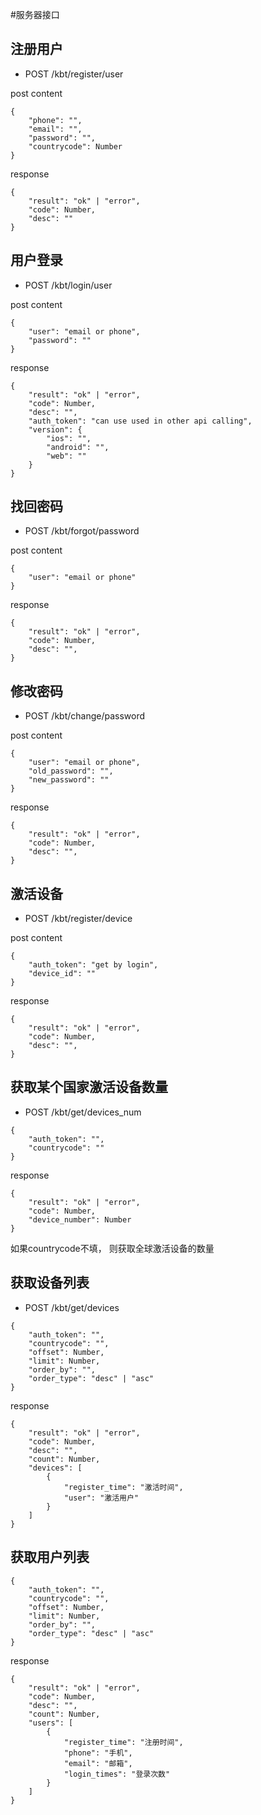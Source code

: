 #服务器接口

## 注册用户

* POST /kbt/register/user

post content
```
{
    "phone": "",
    "email": "",
    "password": "",
    "countrycode": Number
}
```
response
```
{
    "result": "ok" | "error",
    "code": Number,
    "desc": ""
}
```

## 用户登录

* POST /kbt/login/user

post content
```
{
    "user": "email or phone",
    "password": ""
}
```
response
```
{
    "result": "ok" | "error",
    "code": Number,
    "desc": "",
    "auth_token": "can use used in other api calling",
    "version": {
        "ios": "",
        "android": "",
        "web": ""
    }
}
```

## 找回密码
* POST /kbt/forgot/password

post content
```
{
    "user": "email or phone"
}
```

response
```
{
    "result": "ok" | "error",
    "code": Number,
    "desc": "",
}
```

## 修改密码
* POST /kbt/change/password

post content
```
{
    "user": "email or phone",
    "old_password": "",
    "new_password": ""
}
```

response
```
{
    "result": "ok" | "error",
    "code": Number,
    "desc": "",
}
```

## 激活设备
* POST /kbt/register/device

post content
```
{
    "auth_token": "get by login",
    "device_id": ""
}
```

response
```
{
    "result": "ok" | "error",
    "code": Number,
    "desc": "",
}
```

## 获取某个国家激活设备数量
* POST /kbt/get/devices_num

```
{
    "auth_token": "",
    "countrycode": ""
}
```
response
```
{
    "result": "ok" | "error",
    "code": Number,
    "device_number": Number
}
```
如果countrycode不填， 则获取全球激活设备的数量

## 获取设备列表
* POST /kbt/get/devices

```
{
    "auth_token": "",
    "countrycode": "",
    "offset": Number,
    "limit": Number,
    "order_by": "",
    "order_type": "desc" | "asc"
}
```
response
```
{
    "result": "ok" | "error",
    "code": Number,
    "desc": "",
    "count": Number,
    "devices": [
        {
            "register_time": "激活时间",
            "user": "激活用户"
        }
    ]
}
```

## 获取用户列表
```
{
    "auth_token": "",
    "countrycode": "",
    "offset": Number,
    "limit": Number,
    "order_by": "",
    "order_type": "desc" | "asc"
}
```
response
```
{
    "result": "ok" | "error",
    "code": Number,
    "desc": "",
    "count": Number,
    "users": [
        {
            "register_time": "注册时间",
            "phone": "手机",
            "email": "邮箱",
            "login_times": "登录次数"
        }
    ]
}
```


